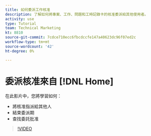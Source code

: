 ```yaml
---
title: 如何委派工作核准
description: 了解如何將專案、工作、問題和工時記錄卡的核准委派給其他使用者。
activity: use
type: Tutorial
team: Technical Marketing
kt: 8810
source-git-commit: 7cdce710ecc6fbcdccfe147a40623dc96f07ed2c
workflow-type: tm+mt
source-wordcount: '42'
ht-degree: 0%

---
```


# 委派核准來自 [!DNL Home]

在此影片中，您將學習如何：

* 將核准指派給其他人
* 結束委派期
* 查找委託批准

>[!VIDEO](https://video.tv.adobe.com/v/336094/?quality=12)

<!---
learn more URLS
Delegate approval request
--->
